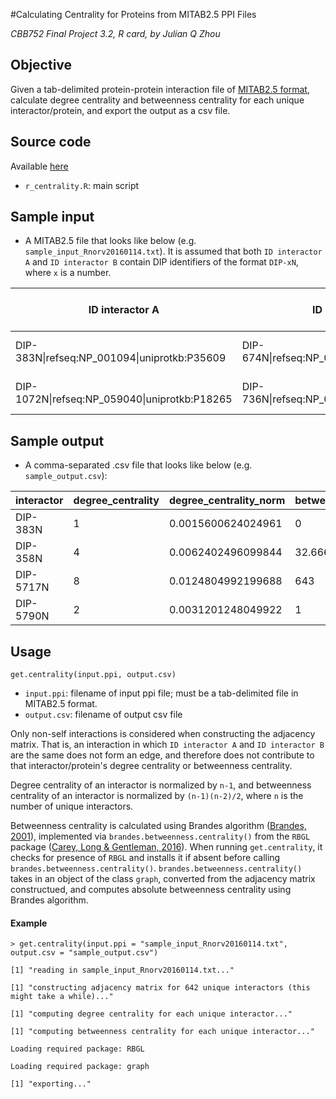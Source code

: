 #Calculating Centrality for Proteins from MITAB2.5 PPI Files

*CBB752 Final Project 3.2, R card, by Julian Q Zhou*

## Objective

Given a tab-delimited protein-protein interaction file of [MITAB2.5 format](https://code.google.com/archive/p/psimi/wikis/PsimiTabFormat.wiki), calculate degree centrality and betweenness centrality for each unique interactor/protein, and export the output as a csv file.

## Source code

Available [here](https://github.com/jqz752/cbb752_3.2_R)

* `r_centrality.R`: main script

## Sample input
* A MITAB2.5 file that looks like below (e.g. `sample_input_Rnorv20160114.txt`). It is assumed that both `ID interactor A` and `ID interactor B` contain DIP identifiers of the format `DIP-xN`, where `x` is a number.

|ID interactor A	| ID interactor B	| Alt. ID interactor A	| Alt. ID interactor B	| Alias(es) interactor A	| Alias(es) interactor B	| Interaction detection method(s)	| Publication 1st author(s)	| Publication Identifier(s)	| Taxid interactor A	| Taxid interactor B	| Interaction type(s)	| Source database(s)	| Interaction identifier(s)	| Confidence value(s)	| Processing Status	|
|---|---|---|---|---|---|---|---|---|---|---|---|---|---|---|---|
|DIP-383N\|refseq:NP_001094\|uniprotkb:P35609	| DIP-674N\|refseq:NP_058706\|uniprotkb:P35439	| -|	-|	-|	-|	MI:0019(coimmunoprecipitation)|	-	|pubmed:9009191\|pubmed:DIP-290S	|taxid:9606(Homo sapiens)	|taxid:10116(Rattus norvegicus)	|MI:0218(physical interaction)|	MI:0465(dip)|	DIP-30E	|dip-quality-status:core|	dip:0002(small scale)	|	-|
|DIP-1072N\|refseq:NP_059040\|uniprotkb:P18265	| DIP-736N\|refseq:NP_033782\|uniprotkb:P31750	| -	|-	|-	|-	|MI:0045(experimental interaction detection)|	-	|pubmed:9005851\|pubmed:DIP-168S|	taxid:10116(Rattus norvegicus)|	taxid:10090(Mus musculus)	|MI:0218(physical interaction)|	MI:0465(dip)|	DIP-93E|	dip-quality-status:core	|dip:0002(small scale)		-

## Sample output
* A comma-separated .csv file that looks like below (e.g. `sample_output.csv`):

interactor|degree_centrality|degree_centrality_norm|betweenness_centrality|betweenness_centrality_norm
---|---|---|---|---
DIP-383N|1|0.0015600624024961|0|0
DIP-358N|4|0.0062402496099844|32.6666666666667|0.00015925637025481
DIP-5717N|8|0.0124804992199688|643|0.0031347503900156
DIP-5790N|2|0.0031201248049922|1|4.87519500780031e-06

## Usage

`get.centrality(input.ppi, output.csv)`

* `input.ppi`: filename of input ppi file; must be a tab-delimited file in MITAB2.5 format.
* `output.csv`: filename of output csv file

Only non-self interactions is considered when constructing the adjacency matrix. That is, an interaction in which `ID interactor A` and `ID interactor B` are the same does not form an edge, and therefore does not contribute to that interactor/protein's degree centrality or betweenness centrality.

Degree centrality of an interactor is normalized by `n-1`, and betweenness centrality of an interactor is normalized by `(n-1)(n-2)/2`, where `n` is the number of unique interactors.

Betweenness centrality is calculated using Brandes algorithm ([Brandes, 2001](http://algo.uni-konstanz.de/publications/b-fabc-01.pdf)), implemented via `brandes.betweenness.centrality()` from the `RBGL` package ([Carey, Long & Gentleman, 2016](https://www.bioconductor.org/packages/release/bioc/html/RBGL.html)). When running `get.centrality`, it checks for presence of `RBGL` and installs it if absent before calling `brandes.betweenness.centrality()`. `brandes.betweenness.centrality()` takes in an object of the class `graph`, converted from the adjacency matrix constructued, and computes absolute betweenness centrality using Brandes algorithm.

#### Example
`> get.centrality(input.ppi = "sample_input_Rnorv20160114.txt", output.csv = "sample_output.csv")`

`[1] "reading in sample_input_Rnorv20160114.txt..."`

`[1] "constructing adjacency matrix for 642 unique interactors (this might take a while)..."`

`[1] "computing degree centrality for each unique interactor..."`

`[1] "computing betweenness centrality for each unique interactor..."`

`Loading required package: RBGL`

`Loading required package: graph`

`[1] "exporting..."`
